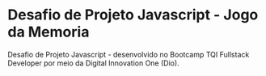 # Desafio de Projeto Javascript - Jogo da Memoria
Desafio de Projeto Javascript - desenvolvido no Bootcamp TQI Fullstack Developer por meio da Digital Innovation One (Dio).  
